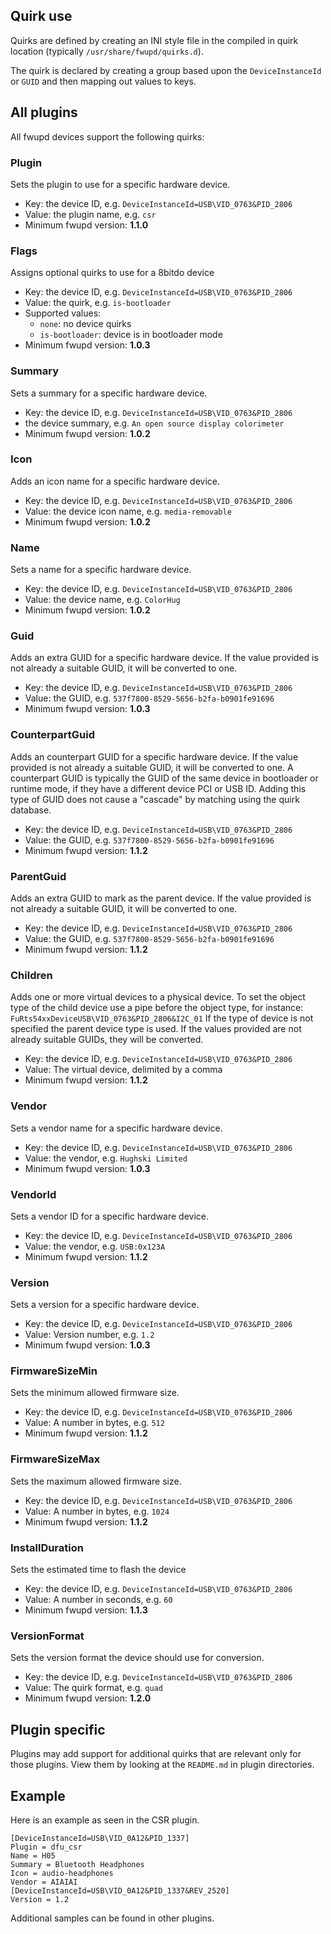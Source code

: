 Quirk use
---------
Quirks are defined by creating an INI style file in the compiled in quirk location (typically `/usr/share/fwupd/quirks.d`).

The quirk is declared by creating a group based upon the `DeviceInstanceId` or `GUID`
and then mapping out values to keys.

## All plugins
All fwupd devices support the following quirks:

### Plugin
Sets the plugin to use for a specific hardware device.
* Key: the device ID, e.g. `DeviceInstanceId=USB\VID_0763&PID_2806`
* Value: the plugin name, e.g. `csr`
* Minimum fwupd version: **1.1.0**
### Flags
Assigns optional quirks to use for a 8bitdo device
* Key: the device ID, e.g. `DeviceInstanceId=USB\VID_0763&PID_2806`
* Value: the quirk, e.g. `is-bootloader`
* Supported values:
  * `none`: no device quirks
  * `is-bootloader`: device is in bootloader mode
* Minimum fwupd version: **1.0.3**
### Summary
Sets a summary for a specific hardware device.
* Key: the device ID, e.g. `DeviceInstanceId=USB\VID_0763&PID_2806`
* the device summary, e.g. `An open source display colorimeter`
* Minimum fwupd version: **1.0.2**
### Icon
Adds an icon name for a specific hardware device.
* Key: the device ID, e.g. `DeviceInstanceId=USB\VID_0763&PID_2806`
* Value: the device icon name, e.g. `media-removable`
* Minimum fwupd version: **1.0.2**
### Name
Sets a name for a specific hardware device.
* Key: the device ID, e.g. `DeviceInstanceId=USB\VID_0763&PID_2806`
* Value: the device name, e.g. `ColorHug`
* Minimum fwupd version: **1.0.2**
### Guid
Adds an extra GUID for a specific hardware device. If the value provided is not
already a suitable GUID, it will be converted to one.
* Key: the device ID, e.g. `DeviceInstanceId=USB\VID_0763&PID_2806`
* Value: the GUID, e.g. `537f7800-8529-5656-b2fa-b0901fe91696`
* Minimum fwupd version: **1.0.3**
### CounterpartGuid
Adds an counterpart GUID for a specific hardware device. If the value provided
is not already a suitable GUID, it will be converted to one.   A counterpart
GUID is typically the GUID of the same device in bootloader or runtime mode,
if they have a different device PCI or USB ID. Adding this type of GUID does
not cause a "cascade" by matching using the quirk database.
* Key: the device ID, e.g. `DeviceInstanceId=USB\VID_0763&PID_2806`
* Value: the GUID, e.g. `537f7800-8529-5656-b2fa-b0901fe91696`
* Minimum fwupd version: **1.1.2**
### ParentGuid
Adds an extra GUID to mark as the parent device. If the value provided is not
already a suitable GUID, it will be converted to one.
* Key: the device ID, e.g. `DeviceInstanceId=USB\VID_0763&PID_2806`
* Value: the GUID, e.g. `537f7800-8529-5656-b2fa-b0901fe91696`
* Minimum fwupd version: **1.1.2**
### Children
Adds one or more virtual devices to a physical device. To set the object type
of the child device use a pipe before the object type, for instance:
`FuRts54xxDeviceUSB\VID_0763&PID_2806&I2C_01`  If the type of device is not
specified the parent device type is used.  If the values provided are not
already suitable GUIDs, they will be converted.
* Key: the device ID, e.g. `DeviceInstanceId=USB\VID_0763&PID_2806`
* Value: The virtual device, delimited by a comma
* Minimum fwupd version: **1.1.2**
### Vendor
Sets a vendor name for a specific hardware device.
* Key: the device ID, e.g. `DeviceInstanceId=USB\VID_0763&PID_2806`
* Value: the vendor, e.g. `Hughski Limited`
* Minimum fwupd version: **1.0.3**
### VendorId
Sets a vendor ID for a specific hardware device.
* Key: the device ID, e.g. `DeviceInstanceId=USB\VID_0763&PID_2806`
* Value: the vendor, e.g. `USB:0x123A`
* Minimum fwupd version: **1.1.2**
### Version
Sets a version for a specific hardware device.
* Key: the device ID, e.g. `DeviceInstanceId=USB\VID_0763&PID_2806`
* Value: Version number, e.g. `1.2`
* Minimum fwupd version: **1.0.3**
### FirmwareSizeMin
Sets the minimum allowed firmware size.
* Key: the device ID, e.g. `DeviceInstanceId=USB\VID_0763&PID_2806`
* Value: A number in bytes, e.g. `512`
* Minimum fwupd version: **1.1.2**
### FirmwareSizeMax
Sets the maximum allowed firmware size.
* Key: the device ID, e.g. `DeviceInstanceId=USB\VID_0763&PID_2806`
* Value: A number in bytes, e.g. `1024`
* Minimum fwupd version: **1.1.2**
### InstallDuration
Sets the estimated time to flash the device
* Key: the device ID, e.g. `DeviceInstanceId=USB\VID_0763&PID_2806`
* Value: A number in seconds, e.g. `60`
* Minimum fwupd version: **1.1.3**
### VersionFormat
Sets the version format the device should use for conversion.
* Key: the device ID, e.g. `DeviceInstanceId=USB\VID_0763&PID_2806`
* Value: The quirk format, e.g. `quad`
* Minimum fwupd version: **1.2.0**

## Plugin specific
Plugins may add support for additional quirks that are relevant only for
those plugins.  View them by looking at the `README.md` in plugin directories.

## Example
Here is an example as seen in the CSR plugin.

```
[DeviceInstanceId=USB\VID_0A12&PID_1337]
Plugin = dfu_csr
Name = H05
Summary = Bluetooth Headphones
Icon = audio-headphones
Vendor = AIAIAI
[DeviceInstanceId=USB\VID_0A12&PID_1337&REV_2520]
Version = 1.2
```
Additional samples can be found in other plugins.
